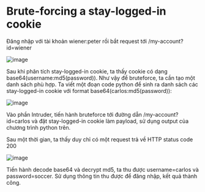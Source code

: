 # Brute-forcing a stay-logged-in cookie

Đăng nhập với tài khoản wiener:peter rồi bắt request tới /my-account?id=wiener

![image](https://user-images.githubusercontent.com/103978452/201253535-b4e10ed8-4649-4c68-8bb4-85d9e9bde1fc.png)

Sau khi phân tích stay-logged-in cookie, ta thấy cookie có dạng base64(username:md5(password)). Như vậy để bruteforce, ta cần tạo một danh sách phù hợp. Ta viết một đoạn code python để sinh ra danh sách các stay-logged-in cookie với format base64(carlos:md5(password)):

![image](https://user-images.githubusercontent.com/103978452/201253834-a0f4db46-f41c-4876-9d08-5ae018576bfd.png)

Vào phần Intruder, tiến hành bruteforce tới đường dẫn /my-account?id=carlos và đặt stay-logged-in cookie làm payload, sử dụng output của chương trình python trên.

Sau một thời gian, ta thấy duy chỉ có một request trả về HTTP status code 200

![image](https://user-images.githubusercontent.com/103978452/201254167-723b905a-0290-4767-a0cf-fe642288c92e.png)

Tiến hành decode base64 và decrypt md5, ta thu được username=carlos và password=soccer. Sử dụng thông tin thu được để đăng nhập, kết quả thành công.
